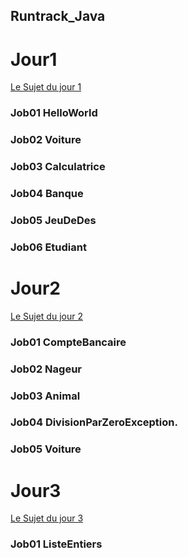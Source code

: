 ## Runtrack_Java
# Jour1  
[Le Sujet du jour 1](https://drive.google.com/file/d/1TZZzndPW8moqU89jmBtkwcsX8vGXZ9_u/view)  
### Job01 HelloWorld  
### Job02 Voiture  
### Job03 Calculatrice  
### Job04 Banque  
### Job05 JeuDeDes  
### Job06 Etudiant  
# Jour2
[Le Sujet du jour 2](https://drive.google.com/file/d/12OmPz-SvGqbPJcgqT284XsKch8oyDnCv/view)
### Job01 CompteBancaire
### Job02 Nageur
### Job03 Animal
### Job04 DivisionParZeroException.
### Job05 Voiture
# Jour3
[Le Sujet du jour 3](https://drive.google.com/file/d/1tgKYgkK6vyviHWt4TAya-RuSvKaIRpHs/view)
### Job01 ListeEntiers